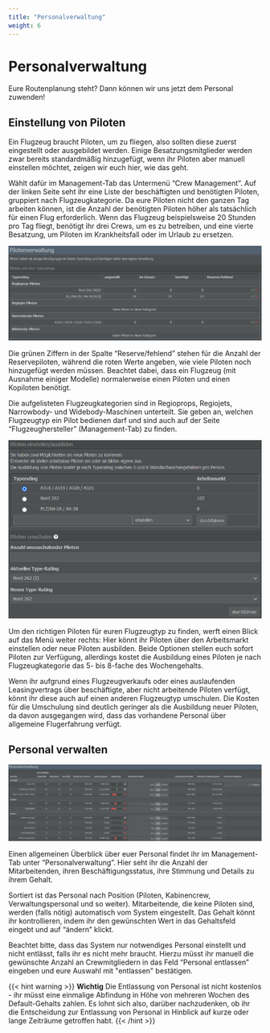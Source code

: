 ```yaml
---
title: "Personalverwaltung"
weight: 6
---
```


# Personalverwaltung

Eure Routenplanung steht? Dann können wir uns jetzt dem Personal zuwenden!

## Einstellung von Piloten

Ein Flugzeug braucht Piloten, um zu fliegen, also sollten diese zuerst eingestellt oder ausgebildet werden. Einige Besatzungsmitglieder werden zwar bereits standardmäßig hinzugefügt, wenn ihr Piloten aber manuell einstellen möchtet, zeigen wir euch hier, wie das geht.

Wählt dafür im Management-Tab das Untermenü “Crew Management”. Auf der linken Seite seht ihr eine Liste der beschäftigten und benötigten Piloten, gruppiert nach Flugzeugkategorie. Da eure Piloten nicht den ganzen Tag arbeiten können, ist die Anzahl der benötigten Piloten höher als tatsächlich für einen Flug erforderlich. Wenn das Flugzeug beispielsweise 20 Stunden pro Tag fliegt, benötigt ihr drei Crews, um es zu betreiben, und eine vierte Besatzung, um Piloten im Krankheitsfall oder im Urlaub zu ersetzen.

![Details zu Piloten](crewverwaltung_01.PNG "Details zu Piloten")

Die grünen Ziffern in der Spalte “Reserve/fehlend” stehen für die Anzahl der Reservepiloten, während die roten Werte angeben, wie viele Piloten noch hinzugefügt werden müssen. Beachtet dabei, dass ein Flugzeug (mit Ausnahme einiger Modelle) normalerweise einen Piloten und einen Kopiloten benötigt.

Die aufgelisteten Flugzeugkategorien sind in Regioprops, Regiojets, Narrowbody- und Widebody-Maschinen unterteilt. Sie geben an, welchen Flugzeugtyp ein Pilot bedienen darf und sind auch auf der Seite “Flugzeughersteller” (Management-Tab) zu finden.

![Einstellungs- und Ausbildungsmöglichkeiten](einstellen_01.PNG "Einstellungs- und Ausbildungsmöglichkeiten")

Um den richtigen Piloten für euren Flugzeugtyp zu finden, werft einen Blick auf das Menü weiter rechts: Hier könnt ihr Piloten über den Arbeitsmarkt einstellen oder neue Piloten ausbilden. Beide Optionen stellen euch sofort Piloten zur Verfügung, allerdings kostet die Ausbildung eines Piloten je nach Flugzeugkategorie das 5- bis 8-fache des Wochengehalts.

Wenn ihr aufgrund eines Flugzeugverkaufs oder eines auslaufenden Leasingvertrags über beschäftigte, aber nicht arbeitende Piloten verfügt, könnt ihr diese auch auf einen anderen Flugzeugtyp umschulen. Die Kosten für die Umschulung sind deutlich geringer als die Ausbildung neuer Piloten, da davon ausgegangen wird, dass das vorhandene Personal über allgemeine Flugerfahrung verfügt.

## Personal verwalten

![Überblick über das Personal](personalverwaltung_01.png "Überblick über das Personal")

Einen allgemeinen Überblick über euer Personal findet ihr im Management-Tab unter “Personalverwaltung”. Hier seht ihr die Anzahl der Mitarbeitenden, ihren Beschäftigungsstatus, ihre Stimmung und Details zu ihrem Gehalt.

Sortiert ist das Personal nach Position (Piloten, Kabinencrew, Verwaltungspersonal und so weiter). Mitarbeitende, die keine Piloten sind, werden (falls nötig) automatisch vom System eingestellt. Das Gehalt könnt ihr kontrollieren, indem ihr den gewünschten Wert in das Gehaltsfeld eingebt und auf “ändern” klickt.

Beachtet bitte, dass das System nur notwendiges Personal einstellt und nicht entlässt, falls ihr es nicht mehr braucht. Hierzu müsst ihr manuell die gewünschte Anzahl an Crewmitgliedern in das Feld “Personal entlassen” eingeben und eure Auswahl mit "entlassen" bestätigen.

{{< hint warning >}}
**Wichtig**
Die Entlassung von Personal ist nicht kostenlos - ihr müsst eine einmalige Abfindung in Höhe von mehreren Wochen des Default-Gehalts zahlen. Es lohnt sich also, darüber nachzudenken, ob ihr die Entscheidung zur Entlassung von Personal in Hinblick auf kurze oder lange Zeiträume getroffen habt.
{{< /hint >}}
